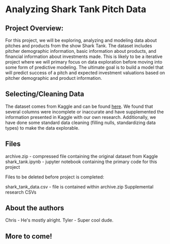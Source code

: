 # Analyzing Shark Tank Pitch Data

## Project Overview:

For this project, we will be exploring, analyzing and modeling data about pitches and products from the show Shark Tank. The dataset includes pitcher demographic information, basic information about products, and financial information about investments made. This is likely to be a iterative project where we will primary focus on data exploration before moving into some form of predictive modeling. The ultimate goal is to build a model that will predict success of a pitch and expected investment valuations based on pitcher demographic and product information.

## Selecting/Cleaning Data

The dataset comes from Kaggle and can be found [here](https://www.kaggle.com/datasets/thirumani/shark-tank-us-dataset). We found that several columns were incomplete or inaccurate and have supplemented the information presented in Kaggle with our own research. Additionally, we have done some standard data cleaning (filling nulls, standardizing data types) to make the data explorable.

## Files

archive.zip - compressed file containing the original dataset from Kaggle
shark_tank.ipynb - jupyter notebook containing the primary code for this project

Files to be deleted before project is completed:

shark_tank_data.csv - file is contained within archive.zip
Supplemental research CSVs

## About the authors
Chris - He's mostly alright.
Tyler - Super cool dude.

## More to come!
